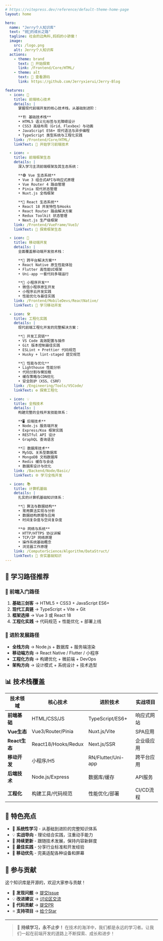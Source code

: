 ```yaml
---
# https://vitepress.dev/reference/default-theme-home-page
layout: home

hero:
  name: "Jerry个人知识库"
  text: "锐🐶的成长之路"
  tagline: 社会的边角料,妈妈的小骄傲！
  image:
    src: /logo.png
    alt: Jerry个人知识库
  actions:
    - theme: brand
      text: 🚀 开始探索
      link: /Frontend/Core/HTML/
    - theme: alt
      text: 📖 查看源码
      link: https://github.com/Jerryxierui/Jerry-Blog

features:
  - icon: 🎨
    title: 前端核心技术
    details: |
      掌握现代前端开发的核心技术栈，从基础到进阶：

      **🏗️ 基础技术栈**
      • HTML5 语义化标签与无障碍设计
      • CSS3 高级布局（Grid、Flexbox）与动画
      • JavaScript ES6+ 现代语法与异步编程
      • TypeScript 类型系统与工程化实践
    link: /Frontend/Core/HTML/
    linkText: 🚀 开始学习前端技术

  - icon: ⚛️
    title: 前端框架生态
    details: |
      深入学习主流前端框架及其生态系统：

      **🟢 Vue 生态系统**
      • Vue 3 组合式API与响应式原理
      • Vue Router 4 路由管理
      • Pinia 现代状态管理
      • Nuxt.js 全栈框架

      **🔵 React 生态系统**
      • React 18 并发特性与Hooks
      • React Router 路由解决方案
      • Redux Toolkit 状态管理
      • Next.js 生产级框架
    link: /Frontend/VueFrame/Vue3/
    linkText: 🎯 探索框架生态

  - icon: 📱
    title: 移动端开发
    details: |
      全面覆盖移动端开发技术栈：

      **📲 跨平台解决方案**
      • React Native 原生性能体验
      • Flutter 高性能UI框架
      • Uni-app 一套代码多端运行

      **🔧 小程序开发**
      • 微信小程序原生开发
      • 小程序云开发实践
      • 性能优化与最佳实践
    link: /Frontend/MobileDevs/ReactNative/
    linkText: 📱 学习移动开发

  - icon: 🛠️
    title: 工程化实践
    details: |
      现代前端工程化开发的完整解决方案：

      **🔧 开发工具链**
      • VS Code 高效配置与插件
      • Git 版本控制最佳实践
      • ESLint + Prettier 代码规范
      • Husky + lint-staged 提交规范

      **🚀 性能与优化**
      • Lighthouse 性能分析
      • 代码分割与懒加载
      • 缓存策略与CDN优化
      • 安全防护（XSS、CSRF）
    link: /Engineering/Tools/VSCode/
    linkText: ⚙️ 探索工程化

  - icon: 💡
    title: 全栈技术
    details: |
      构建完整的全栈开发技能体系：

      **🖥️ 后端技术**
      • Node.js 服务端开发
      • Express/Koa 框架实践
      • RESTful API 设计
      • GraphQL 查询语言

      **🗄️ 数据库技术**
      • MySQL 关系型数据库
      • MongoDB 文档数据库
      • Redis 缓存与会话
      • 数据库设计与优化
    link: /Backend/Node/Basic/
    linkText: 🌐 学习全栈开发

  - icon: 📚
    title: 计算机基础
    details: |
      扎实的计算机基础知识体系：

      **🧮 算法与数据结构**
      • 常用算法实现与分析
      • 数据结构原理与应用
      • 时间复杂度与空间复杂度

      **🌐 网络与系统**
      • HTTP/HTTPS 协议详解
      • TCP/IP 网络原理
      • 操作系统基础概念
      • 浏览器工作原理
    link: /ComputerScience/Algorithm/DataStruct/
    linkText: 📖 夯实基础知识
---
```


<Confetti />

## 🎯 学习路径推荐

### 🌱 前端入门路径
1. **基础三剑客** → HTML5 + CSS3 + JavaScript ES6+
2. **现代工具链** → TypeScript + Vite + Git
3. **框架选择** → Vue 3 或 React 18
4. **工程化实践** → 代码规范 + 性能优化 + 部署上线

### 🚀 进阶发展路径
- **全栈方向** → Node.js + 数据库 + 服务端渲染
- **移动端方向** → React Native / Flutter / 小程序
- **工程化方向** → 构建优化 + 微前端 + DevOps
- **架构方向** → 设计模式 + 系统设计 + 技术选型

## 📊 技术栈覆盖

| 技术领域 | 核心技术 | 进阶技术 | 实战项目 |
|---------|---------|---------|----------|
| **前端基础** | HTML/CSS/JS | TypeScript/ES6+ | 响应式网站 |
| **Vue生态** | Vue3/Router/Pinia | Nuxt.js/Vite | SPA应用 |
| **React生态** | React18/Hooks/Redux | Next.js/SSR | 企业级应用 |
| **移动开发** | 小程序/H5 | RN/Flutter/Uni-app | 跨平台应用 |
| **后端技术** | Node.js/Express | 数据库/缓存 | API服务 |
| **工程化** | 构建工具/代码规范 | 性能优化/部署 | CI/CD流程 |

## 🎉 特色亮点

- 📝 **系统性学习** - 从基础到进阶的完整知识体系
- 💡 **实战导向** - 理论结合实践，注重动手能力
- 🔄 **持续更新** - 跟随技术发展，保持内容新鲜度
- 🎯 **最佳实践** - 分享行业标准和开发经验
- 📱 **移动优先** - 完美适配各种设备和屏幕

## 🤝 参与贡献

这个知识库是开源的，欢迎大家参与贡献！

- 🐛 **发现问题** → [提交Issue](https://github.com/Jerryxierui/Jerry-Blog/issues)
- 💡 **改进建议** → [讨论区交流](https://github.com/Jerryxierui/Jerry-Blog/discussions)
- 🔧 **代码贡献** → [提交PR](https://github.com/Jerryxierui/Jerry-Blog/pulls)
- ⭐ **支持项目** → [给个Star](https://github.com/Jerryxierui/Jerry-Blog)

---

> 💪 **持续学习，永不止步！** 在技术的海洋中，我们都是永远的学习者。让我们一起在前端开发的道路上不断探索、成长和进步！
